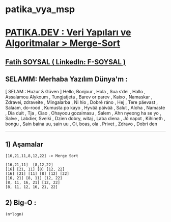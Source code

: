 # patika_vya_msp

# [PATIKA.DEV : Veri Yapıları ve Algoritmalar > Merge-Sort ](https://github.com/fsoysall/patika_vya_msp)

## [Fatih SOYSAL ( LinkedIn: F-SOYSAL ) ](https://www.linkedin.com/in/f-soysal/) 

## **SELAMM**: Merhaba Yazılım Dünya'm :
[ SELAM : Huzur & Güven ]
Hello, Bonjour , Hola , Sua s’dei , Hallo , Assalamou Alykoum , Tungjatjeta , Barev or parev , Kaixo , Namaskar , Zdravei, zdraveite , Mingalarba , Ni hio , Dobré ráno , Hej , Tere päevast , Salaam, do-rood , Kumusta po kayo , Hyvää päivää , Salut , Aloha , Namaste , Dia duit , Tja , Ciao , Ohayoou gozaimasu , Salem , Ahn nyeong ha se yo , Salve , Labdier, Svelki , Dzien dobry, witaj , Laba diena , Jó napot , Kihineth , bongu , Sain baina uu, sain uu , Oi, boas, ola , Privet , Zdravo , Dobri den 
***

## 1) Aşamalar
```
[16,21,11,8,12,22] -> Merge Sort

[16,21,11]	[8,12,22]
[16] [21, 11] [8] [12, 22]
[16] [21] [11] [8] [12] [22]
[16, 21] [8, 11] [12, 22]
[8, 11, 16, 21] [12, 22]
[8, 11, 12, 16, 21, 22]
```

## 2) Big-O : 
```(n*logn)```

